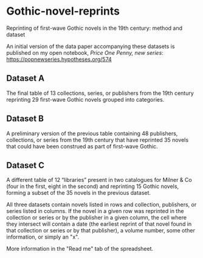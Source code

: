 # Gothic-novel-reprints
Reprinting of first-wave Gothic novels in the 19th century: method and dataset

An initial version of the data paper accompanying these datasets is published on my open notebook, _Price One Penny, new series_:
https://popnewseries.hypotheses.org/574

## Dataset A
The final table of 13 collections, series, or publishers from the 19th century reprinting 29 first-wave Gothic novels grouped into categories.

## Dataset B
A preliminary version of the previous table containing 48 publishers, collections, or series from the 19th century that have reprinted 35 novels that could have been construed as part of first-wave Gothic.

## Dataset C
A different table of 12 “libraries” present in two catalogues for Milner & Co (four in the first, eight in the second) and reprinting 15 Gothic novels, forming a subset of the 35 novels in the previous dataset.


All three datasets contain novels listed in rows and collection, publishers, or series listed in columns. If the novel in a given row was reprinted in the collection or series or by the publisher in a given column, the cell where they intersect will contain a date (the earliest reprint of that novel found in that collection or series or by that publisher), a volume number, some other information, or simply an "x".

More information in the "Read me" tab of the spreadsheet.
